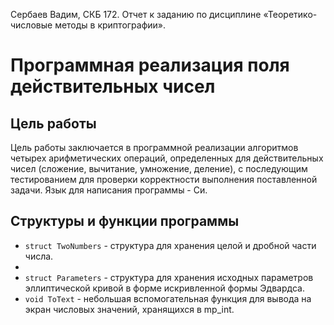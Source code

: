 Сербаев Вадим, СКБ 172. Отчет к заданию по дисциплине «Теоретико-числовые методы в криптографии».

# Программная реализация поля действительных чисел

## Цель работы

Цель работы заключается в программной реализации алгоритмов четырех арифметических операций, определенных для действительных чисел (сложение, вычитание, умножение, деление), с последующим тестированием для проверки корректности выполнения поставленной задачи. Язык для написания программы - Cи.


## Структуры и функции программы

- ``` struct TwoNumbers ``` - структура для хранения целой и дробной части числа.
- 
- ``` struct Parameters ``` - структура для хранения исходных параметров эллиптической кривой в форме искривленной формы Эдвардса.
- ``` void ToText ``` - небольшая вспомогательная функция для вывода на экран числовых значений, хранящихся в mp_int.


